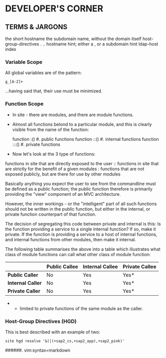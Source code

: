 DEVELOPER'S CORNER
==================

TERMS & JARGONS
---------------

<shn>       the short hostname
<sdn>       the subdomain name, without the domain itself
<hgd>       host-group-directives
<qdn>       <shn>.<sdn>
<fqdn>      <shn>.<sdn>.<tld>
<hnh>       hostname hint; either a <shn>, or a <qdn>
<sdh>       subdomain hint
<lhi>       ldap-host index

### Variable Scope

All global variables are of the pattern:

    g_[A-Z]+

...having said that, their use must be minimized.

### Function Scope

* In site - there are modules, and there are module functions.
* Almost all functions belond to a particular module, and this is clearly
  visible from the name of the function:

    function <module>:<function>()     #. public   functions
    function :<module>:<function>()    #. internal functions
    function ::<module>:<function>()   #. private  functions

* Now let's look at the 3 type of functions:

<public>      functions in site that are directly exposed to the user
<private>  :: functions in site that are strictly for the benefit of a given
              modules
<internal>  : functions that are not exposed publicly, but are there for use
              by other modules

Basically anything you expect the user to see from the commandline must be
defined as a public function; the public function therefore is primarily
providing the "view" component of an MVC architecture.

However, the inner workings - or the "intelligent" part of all such functions
should not be written in the public function, but either in the internal,
or private function counterpart of that function.

The decision of segregating this code between private and internal is this: Is
the function providing a service to a single internal function?  If so, make it
private.  If the function is providing a service to a host of internal functions,
and internal functions from other modules, then make it internal.

The following table summarises the above into a table which illustrates what class
of module functions can call what other class of module function:

|                     | Public Callee | Internal Callee | Private Callee |
|---------------------|---------------|-----------------|----------------|
| **Public Caller**   | No            | Yes             | Yes*           |
| **Internal Caller** | No            | Yes             | Yes*           |
| **Private Caller**  | No            | Yes             | Yes*           |

* - limited to private functions of the same module as the caller.

### Host-Group Directives (HGD)

This is best described with an example of two:

    site hgd resolve '&(|(+sap2_cs,+sap2_app),+sap2_pink)'

######. vim:syntax=markdown
